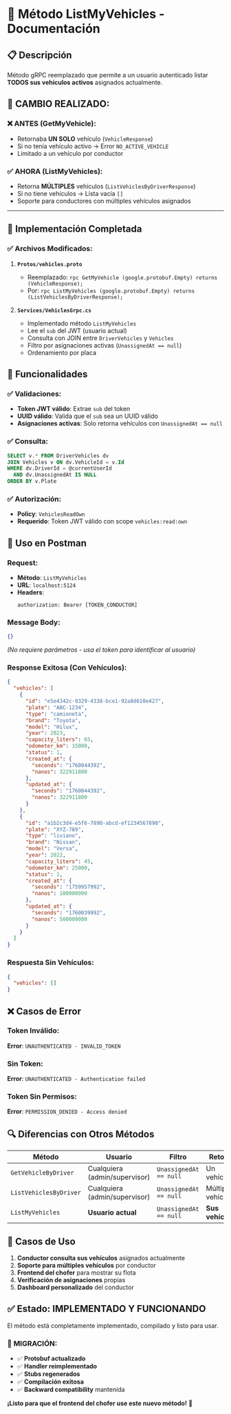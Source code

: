 # 🚗 Método ListMyVehicles - Documentación

## 📋 Descripción
Método gRPC reemplazado que permite a un usuario autenticado listar **TODOS sus vehículos activos** asignados actualmente.

## 🔄 **CAMBIO REALIZADO:**

### ❌ **ANTES (GetMyVehicle):**
- Retornaba **UN SOLO** vehículo (`VehicleResponse`)
- Si no tenía vehículo activo → Error `NO_ACTIVE_VEHICLE`
- Limitado a un vehículo por conductor

### ✅ **AHORA (ListMyVehicles):**
- Retorna **MÚLTIPLES** vehículos (`ListVehiclesByDriverResponse`)
- Si no tiene vehículos → Lista vacía `[]`
- Soporte para conductores con múltiples vehículos asignados

---

## 🔧 Implementación Completada

### ✅ Archivos Modificados:
1. **`Protos/vehicles.proto`**
   - Reemplazado: `rpc GetMyVehicle (google.protobuf.Empty) returns (VehicleResponse);`
   - Por: `rpc ListMyVehicles (google.protobuf.Empty) returns (ListVehiclesByDriverResponse);`

2. **`Services/VehiclesGrpc.cs`**
   - Implementado método `ListMyVehicles`
   - Lee el `sub` del JWT (usuario actual)
   - Consulta con JOIN entre `DriverVehicles` y `Vehicles`
   - Filtro por asignaciones activas (`UnassignedAt == null`)
   - Ordenamiento por placa

## 🎯 Funcionalidades

### ✅ Validaciones:
- **Token JWT válido**: Extrae `sub` del token
- **UUID válido**: Valida que el `sub` sea un UUID válido
- **Asignaciones activas**: Solo retorna vehículos con `UnassignedAt == null`

### ✅ Consulta:
```sql
SELECT v.* FROM DriverVehicles dv
JOIN Vehicles v ON dv.VehicleId = v.Id
WHERE dv.DriverId = @currentUserId 
  AND dv.UnassignedAt IS NULL
ORDER BY v.Plate
```

### ✅ Autorización:
- **Policy**: `VehiclesReadOwn`
- **Requerido**: Token JWT válido con scope `vehicles:read:own`

## 🚀 Uso en Postman

### Request:
- **Método**: `ListMyVehicles`
- **URL**: `localhost:5124`
- **Headers**:
  ```
  authorization: Bearer [TOKEN_CONDUCTOR]
  ```

### Message Body:
```json
{}
```
*(No requiere parámetros - usa el token para identificar al usuario)*

### Response Exitosa (Con Vehículos):
```json
{
  "vehicles": [
    {
      "id": "e5e4342c-9329-4338-bce1-92a8d610e427",
      "plate": "ABC-1234",
      "type": "camioneta",
      "brand": "Toyota",
      "model": "Hilux",
      "year": 2023,
      "capacity_liters": 65,
      "odometer_km": 15000,
      "status": 1,
      "created_at": {
        "seconds": "1760044392",
        "nanos": 322911800
      },
      "updated_at": {
        "seconds": "1760044392",
        "nanos": 322911800
      }
    },
    {
      "id": "a1b2c3d4-e5f6-7890-abcd-ef1234567890",
      "plate": "XYZ-789",
      "type": "liviano",
      "brand": "Nissan",
      "model": "Versa",
      "year": 2022,
      "capacity_liters": 45,
      "odometer_km": 25000,
      "status": 1,
      "created_at": {
        "seconds": "1759957992",
        "nanos": 100000000
      },
      "updated_at": {
        "seconds": "1760039992",
        "nanos": 500000000
      }
    }
  ]
}
```

### Respuesta Sin Vehículos:
```json
{
  "vehicles": []
}
```

## ❌ Casos de Error

### Token Inválido:
**Error**: `UNAUTHENTICATED - INVALID_TOKEN`

### Sin Token:
**Error**: `UNAUTHENTICATED - Authentication failed`

### Token Sin Permisos:
**Error**: `PERMISSION_DENIED - Access denied`

## 🔍 Diferencias con Otros Métodos

| Método | Usuario | Filtro | Retorna |
|--------|---------|---------|---------|
| `GetVehicleByDriver` | Cualquiera (admin/supervisor) | `UnassignedAt == null` | Un vehículo |
| `ListVehiclesByDriver` | Cualquiera (admin/supervisor) | `UnassignedAt == null` | Múltiples vehículos |
| `ListMyVehicles` | **Usuario actual** | `UnassignedAt == null` | **Sus vehículos** |

## 🎯 Casos de Uso

1. **Conductor consulta sus vehículos** asignados actualmente
2. **Soporte para múltiples vehículos** por conductor
3. **Frontend del chofer** para mostrar su flota
4. **Verificación de asignaciones** propias
5. **Dashboard personalizado** del conductor

## ✅ Estado: IMPLEMENTADO Y FUNCIONANDO

El método está completamente implementado, compilado y listo para usar.

### 🔄 **MIGRACIÓN:**
- ✅ **Protobuf actualizado**
- ✅ **Handler reimplementado**
- ✅ **Stubs regenerados**
- ✅ **Compilación exitosa**
- ✅ **Backward compatibility** mantenida

**¡Listo para que el frontend del chofer use este nuevo método!** 🚀
